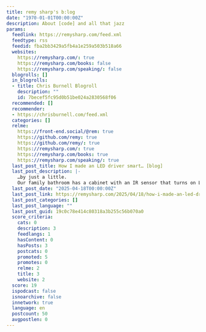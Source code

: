 ```yaml
---
title: remy sharp's b:log
date: "1970-01-01T00:00:00Z"
description: About [code] and all that jazz
params:
  feedlink: https://remysharp.com/feed.xml
  feedtype: rss
  feedid: fba2bb3429a5fb4a1e259a503b518a66
  websites:
    https://remysharp.com/: true
    https://remysharp.com/books: false
    https://remysharp.com/speaking/: false
  blogrolls: []
  in_blogrolls:
  - title: Chris Burnell Blogroll
    description: ""
    id: 7becef5fc95d0b51be024a2830568f06
  recommended: []
  recommender:
  - https://chrisburnell.com/feed.xml
  categories: []
  relme:
    https://front-end.social/@rem: true
    https://github.com/remy: true
    https://github.com/remy/: true
    https://remysharp.com/: true
    https://remysharp.com/books: true
    https://remysharp.com/speaking/: true
  last_post_title: How I made an LED driver smart… [blog]
  last_post_description: |-
    …by just a little.
    Our family bathroom has a cabinet with an IR sensor that turns on LEDs in the side of the cabinet. The IR sensor is "wave your hand under the cabinet" and the lights go on or off
  last_post_date: "2025-04-18T00:00:00Z"
  last_post_link: https://remysharp.com/2025/04/18/how-i-made-an-led-driver-smart
  last_post_categories: []
  last_post_language: ""
  last_post_guid: 19c0c78e414c80318a3b255c56b070a0
  score_criteria:
    cats: 0
    description: 3
    feedlangs: 1
    hasContent: 0
    hasPosts: 3
    postcats: 0
    promoted: 5
    promotes: 0
    relme: 2
    title: 3
    website: 2
  score: 19
  ispodcast: false
  isnoarchive: false
  innetwork: true
  language: en
  postcount: 50
  avgpostlen: 0
---
```


